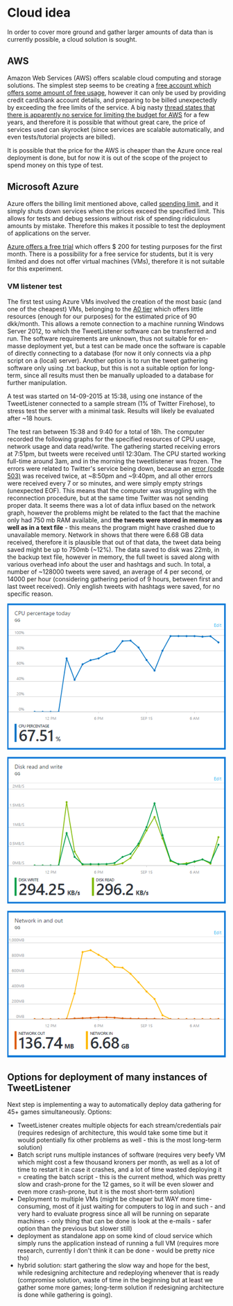 # Cloud idea

In order to cover more ground and gather larger amounts of data than is currently possible, a cloud solution is sought.

## AWS

Amazon Web Services (AWS) offers scalable cloud computing and storage solutions. The simplest step seems to be creating a [free account which offers some amount of free usage](http://aws.amazon.com/free/), however it can only be used by providing credit card/bank account details, and preparing to be billed unexpectedly by exceeding the free limits of the service. A big nasty [thread states that there is apparently no service for limiting the budget for AWS](https://forums.aws.amazon.com/thread.jspa?threadID=58127) for a few years, and therefore it is possible that without great care, the price of services used can skyrocket (since services are scalable automatically, and even tests/tutorial projects are billed).

It is possible that the price for the AWS is cheaper than the Azure once real deployment is done, but for now it is out of the scope of the project to spend money on this type of test.

## Microsoft Azure

Azure offers the billing limit mentioned above, called [spending limit](http://azure.microsoft.com/en-us/pricing/spending-limits/), and it simply shuts down services when the prices exceed the specified limit. This allows for tests and debug sessions without risk of spending ridiculous amounts by mistake. Therefore this makes it possible to test the deployment of applications on the server.

[Azure offers a free trial](https://azure.microsoft.com/en-us/pricing/free-trial/) which offers $ 200 for testing purposes for the first month. There is a possibility for a free service for students, but it is very limited and does not offer virtual machines (VMs), therefore it is not suitable for this experiment.

### VM listener test
The first test using Azure VMs involved the creation of the most basic (and one of the cheapest) VMs, belonging to the [A0 tier](http://azure.microsoft.com/en-us/pricing/details/virtual-machines/) which offers little resources (enough for our purposes) for the estimated price of 90 dkk/month. This allows a remote connection to a machine running Windows Server 2012, to which the TweetListener software can be transferred and run. The software requirements are unknown, thus not suitable for en-masse deployment yet, but a test can be made once the software is capable of directly connecting to a database (for now it only connects via a php script on a (local) server). Another option is to run the tweet gathering software only using .txt backup, but this is not a suitable option for long-term, since all results must then be manually uploaded to a database for further manipulation.

A test was started on 14-09-2015 at 15:38, using one instance of the TweetListener connected to a sample stream (1% of Twitter Firehose), to stress test the server with a minimal task. Results will likely be evaluated after ~18 hours. 

The test ran between 15:38 and 9:40 for a total of 18h. The computer recorded the following graphs for the specified resources of CPU usage, network usage and data read/write. The gathering started receiving errors at 7:51pm, but tweets were received until 12:30am. The CPU started working full-time around 3am, and in the morning the tweetlistener was frozen. The errors were related to Twitter's service being down, because an [error (code 503)](https://dev.twitter.com/overview/api/response-codes) was received twice, at ~8:50pm and ~9:40pm, and all other errors were received every 7 or so minutes, and were simply empty strings (unexpected EOF). This means that the computer was struggling with the reconnection procedure, but at the same time Twitter was not sending proper data. It seems there was a lot of data influx based on the network graph, however the problems might be related to the fact that the machine only had 750 mb RAM available, and **the tweets were stored in memory as well as in a text file** - this means the program might have crashed due to unavailable memory. Network in shows that there were 6.68 GB data received, therefore it is plausible that out of that data, the tweet data being saved might be up to 750mb (~12%). The data saved to disk was 22mb, in the backup text file, however in memory, the full tweet is saved along with various overhead info about the user and hashtags and such. In total, a number of ~128000 tweets were saved, an average of 4 per second, or 14000 per hour (considering gathering period of 9 hours, between first and last tweet received). Only english tweets with hashtags were saved, for no specific reason.

![CPU usage](test1/cpupercentage.png)

![Disk read/write](test1/diskwriteusage.png)

![Network in/out](test1/networkinout.png)

## Options for deployment of many instances of TweetListener

Next step is implementing a way to automatically deploy data gathering for 45+ games simultaneously. Options:
- TweetListener creates multiple objects for each stream/credentials pair (requires redesign of architecture, this would take some time but it would potentially fix other problems as well - this is the most long-term solution)
- Batch script runs multiple instances of software (requires very beefy VM which might cost a few thousand kroners per month, as well as a lot of time to restart it in case it crashes, and a lot of time wasted deploying it = creating the batch script - this is the current method, which was pretty slow and crash-prone for the 12 games, so it will be even slower and even more crash-prone, but it is the most short-term solution)
- Deployment to multiple VMs (might be cheaper but WAY more time-consuming, most of it just waiting for computers to log in and such - and very hard to evaluate progress since all will be running on separate machines - only thing that can be done is look at the e-mails - safer option than the previous but slower still)
- deployment as standalone app on some kind of cloud service which simply runs the application instead of running a full VM (requires more research, currently I don't think it can be done - would be pretty nice tho)
- hybrid solution: start gathering the slow way and hope for the best, while redesigning architecture and redeploying whenever that is ready (compromise solution, waste of time in the beginning but at least we gather some more games; long-term solution if redesigning architecture is done while gathering is going).
